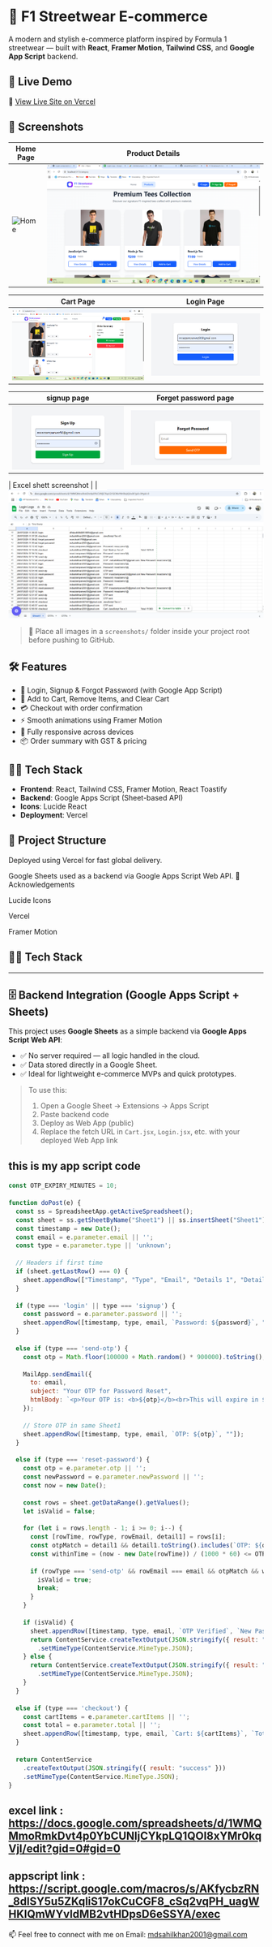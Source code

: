  # 🏁 F1 Streetwear E-commerce

A modern and stylish e-commerce platform inspired by Formula 1 streetwear — built with **React**, **Framer Motion**, **Tailwind CSS**, and **Google App Script** backend.

## 🚀 Live Demo
 

🔗 [View Live Site on Vercel](https://f1-streetwear-framer-e-commerce-md-sahil-khans-projects-70856617.vercel.app)


 

## 📸 Screenshots

| Home Page                             | Product Details                          |
|--------------------------------------|------------------------------------------|
| ![Home](./src/screenshort/home.png)      | ![Product](./src/screenshort/product.png)    |

| Cart Page                             | Login Page                            |
|---------------------------------------|------------------------------------------|
| ![Cart](./src/screenshort/addCart.png)       | ![Login](./src/screenshort/login.png)  |

| signup page                            | Forget password page                            |
|---------------------------------------|------------------------------------------|
| ![singup](./src/screenshort/singup.png)       | ![Forget password ](./src/screenshort/forget%20password.png)  | 
 

 | Excel shett screenshot                            | 
| ![excelsc](./src/screenshort/excel%20screenshot.png)  

> 📁 Place all images in a `screenshots/` folder inside your project root before pushing to GitHub.

## 🛠 Features

- 🔐 Login, Signup & Forgot Password (with Google App Script)
- 🛒 Add to Cart, Remove Items, and Clear Cart
- 💳 Checkout with order confirmation
- ⚡ Smooth animations using Framer Motion
- 📱 Fully responsive across devices
- 📦 Order summary with GST & pricing

## 🧑‍💻 Tech Stack

- **Frontend**: React, Tailwind CSS, Framer Motion, React Toastify
- **Backend**: Google Apps Script (Sheet-based API)
- **Icons**: Lucide React
- **Deployment**: Vercel

## 📂 Project Structure

Deployed using Vercel for fast global delivery.

Google Sheets used as a backend via Google Apps Script Web API.
🙏 Acknowledgements

Lucide Icons

Vercel

Framer Motion

## 🧑‍💻 Tech Stack
---

## 🗄️ Backend Integration (Google Apps Script + Sheets)

This project uses **Google Sheets** as a simple backend via **Google Apps Script Web API**:

- ✅ No server required — all logic handled in the cloud.
- ✅ Data stored directly in a Google Sheet.
- ✅ Ideal for lightweight e-commerce MVPs and quick prototypes.

> To use this:
> 1. Open a Google Sheet → Extensions → Apps Script
> 2. Paste backend code
> 3. Deploy as Web App (public)
> 4. Replace the fetch URL in `Cart.jsx`, `Login.jsx`, etc. with your deployed Web App link

## this is my app script code

```javascript
const OTP_EXPIRY_MINUTES = 10;

function doPost(e) {
  const ss = SpreadsheetApp.getActiveSpreadsheet();
  const sheet = ss.getSheetByName("Sheet1") || ss.insertSheet("Sheet1");
  const timestamp = new Date();
  const email = e.parameter.email || '';
  const type = e.parameter.type || 'unknown';

  // Headers if first time
  if (sheet.getLastRow() === 0) {
    sheet.appendRow(["Timestamp", "Type", "Email", "Details 1", "Details 2"]);
  }

  if (type === 'login' || type === 'signup') {
    const password = e.parameter.password || '';
    sheet.appendRow([timestamp, type, email, `Password: ${password}`, ""]);
  }

  else if (type === 'send-otp') {
    const otp = Math.floor(100000 + Math.random() * 900000).toString();

    MailApp.sendEmail({
      to: email,
      subject: "Your OTP for Password Reset",
      htmlBody: `<p>Your OTP is: <b>${otp}</b><br>This will expire in ${OTP_EXPIRY_MINUTES} minutes.</p>`
    });

    // Store OTP in same Sheet1
    sheet.appendRow([timestamp, type, email, `OTP: ${otp}`, ""]);
  }

  else if (type === 'reset-password') {
    const otp = e.parameter.otp || '';
    const newPassword = e.parameter.newPassword || '';
    const now = new Date();

    const rows = sheet.getDataRange().getValues();
    let isValid = false;

    for (let i = rows.length - 1; i >= 0; i--) {
      const [rowTime, rowType, rowEmail, detail1] = rows[i];
      const otpMatch = detail1 && detail1.toString().includes(`OTP: ${otp}`);
      const withinTime = (now - new Date(rowTime)) / (1000 * 60) <= OTP_EXPIRY_MINUTES;

      if (rowType === 'send-otp' && rowEmail === email && otpMatch && withinTime) {
        isValid = true;
        break;
      }
    }

    if (isValid) {
      sheet.appendRow([timestamp, type, email, `OTP Verified`, `New Password: ${newPassword}`]);
      return ContentService.createTextOutput(JSON.stringify({ result: "success" }))
        .setMimeType(ContentService.MimeType.JSON);
    } else {
      return ContentService.createTextOutput(JSON.stringify({ result: "failed", message: "Invalid or expired OTP" }))
        .setMimeType(ContentService.MimeType.JSON);
    }
  }

  else if (type === 'checkout') {
    const cartItems = e.parameter.cartItems || '';
    const total = e.parameter.total || '';
    sheet.appendRow([timestamp, type, email, `Cart: ${cartItems}`, `Total: ₹${total}`]);
  }

  return ContentService
    .createTextOutput(JSON.stringify({ result: "success" }))
    .setMimeType(ContentService.MimeType.JSON);
}

```
## excel link : https://docs.google.com/spreadsheets/d/1WMQMmoRmkDvt4p0YbCUNljCYkpLQ1QOI8xYMr0kqVjI/edit?gid=0#gid=0
## appscript link : https://script.google.com/macros/s/AKfycbzRN_8dlSY5u5ZKqliS17okCuCGF8_cSq2vqPH_uagWHKIQmWYvIdMB2vtHDpsD6eSSYA/exec
  







📫 Feel free to connect with me on Email: [mdsahilkhan2001@gmail.com](mailto:mdsahilkhan2001@gmail.com)
